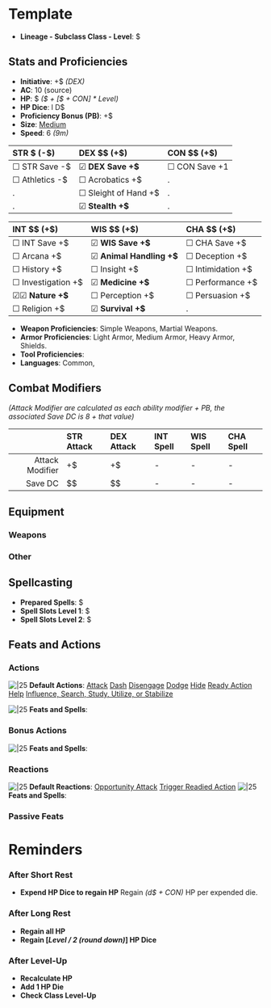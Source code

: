 # Template
- **Lineage - Subclass Class - Level**: $
## Stats and Proficiencies
- **Initiative**: +$ *(DEX)*
- **AC**: 10 (source)
- **HP**: $ *($ + [$ + CON] * Level)*
- **HP Dice**: l D$
- **Proficiency Bonus (PB)**: +$
- **Size**: [Medium](game_rules.md#advanced-rules#creature-sizes)
- **Speed**: 6 *(9m)*

| STR $ (-$)         | DEX $$ (+$)          | CON $$ (+$)       |
| :----------------- | :------------------- | :---------------- |
| ☐ STR Save -$      | ☑ **DEX Save +$**    | ☐ CON Save +1     |
| ☐ Athletics -$     | ☐ Acrobatics +$      | .                 |
| .                  | ☐ Sleight of Hand +$ | .                 |
| .                  | ☑ **Stealth +$**     | .                 |


| INT $$ (+$)        | WIS $$ (+$)              | CHA $$ (+$)        |
| :----------------- | :----------------------- | :----------------- |
| ☐ INT Save +$      | ☑ **WIS Save +$**        | ☐ CHA Save +$      |
| ☐ Arcana +$        | ☑ **Animal Handling +$** | ☐ Deception +$     |
| ☐ History +$       | ☐ Insight +$             | ☐ Intimidation +$  |
| ☐ Investigation +$ | ☑ **Medicine +$**        | ☐ Performance +$   |
| ☑☑ **Nature +$**   | ☐ Perception +$          | ☐ Persuasion +$    |
| ☐ Religion +$      | ☑ **Survival +$**        | .                  |

- **Weapon Proficiencies**: Simple Weapons, Martial Weapons.
- **Armor Proficiencies**: Light Armor, Medium Armor, Heavy Armor, Shields.
- **Tool Proficiencies**: 
- **Languages**: Common, 

## Combat Modifiers
*(Attack Modifier are calculated as each ability modifier + PB, the associated Save DC is 8 + that value)*

|                 | **STR** Attack | **DEX** Attack | **INT** Spell | **WIS** Spell | **CHA** Spell |
| --------------: | :------------- | :------------- | :------------ | :------------ | :------------ |
| Attack Modifier | +$             | +$             | -             | -             | -             |
| Save DC         | $$             | $$             | -             | -             | -             |

## Equipment
### Weapons
### Other


## Spellcasting
- **Prepared Spells**: $
- **Spell Slots Level 1**: $
- **Spell Slots Level 2**: $

## Feats and Actions
### Actions
![\|25](https://bg3.wiki/w/images/f/f2/Action_Icon.png) **Default Actions**: 
  [Attack](game_rules.md#turn-based-play#attack)
  [Dash](game_rules.md#turn-based-play#dash)
  [Disengage](game_rules.md#turn-based-play#disengage)
  [Dodge](game_rules.md#turn-based-play#dodge)
  [Hide](game_rules.md#turn-based-play#hide)
  [Ready Action](game_rules.md#turn-based-play#ready-action)
  [Help](game_rules.md#turn-based-play#help)
  [Influence, Search, Study, Utilize, or Stabilize](game_rules.md#turn-based-play#influence-search-study-utilize-or-stabilize)

![\|25](https://bg3.wiki/w/images/f/f2/Action_Icon.png) **Feats and Spells**: 


### Bonus Actions
![\|25](https://bg3.wiki/w/images/c/c9/Bonus_Action_Icon.png) **Feats and Spells**:

### Reactions
![\|25](https://bg3.wiki/w/images/c/c1/Reaction_Icon.png) **Default Reactions**: 
  [Opportunity Attack](game_rules.md#turn-based-play#opportunity-attack)
  [Trigger Readied Action](game_rules.md#turn-based-play#trigger-readied-action)
![\|25](https://bg3.wiki/w/images/c/c1/Reaction_Icon.png) **Feats and Spells**: 

### Passive Feats

# Reminders
### After Short Rest
- **Expend HP Dice to regain HP**
  Regain *(d$ + CON)* HP per expended die.

### After Long Rest
- **Regain all HP**
- **Regain [*Level / 2 (round down)*] HP Dice**

### After Level-Up
- **Recalculate HP**
- **Add 1 HP Die**
- **Check Class Level-Up**
